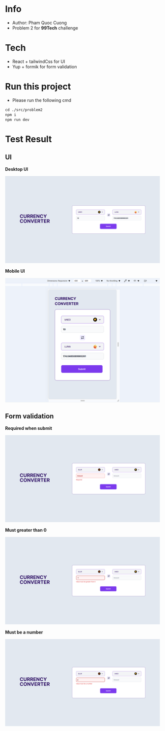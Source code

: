 # Info

- Author: Pham Quoc Cuong
- Problem 2 for **99Tech** challenge

# Tech

- React + tailwindCss for UI
- Yup + formik for form validation

# Run this project

- Please run the following cmd

```
cd ./src/problem2
npm i
npm run dev
```

# Test Result

## UI

**Desktop UI**

![Desktop UI](./demo/demo1.png)

**Mobile UI**

![Mobile UI](./demo/demo2.png)

## Form validation

**Required when submit**

![Required when submit](./demo/demo3.png)

**Must greater than 0**

![Must greater than 0](./demo/demo4.png)

**Must be a number**

![Must be a number](./demo/demo5.png)
